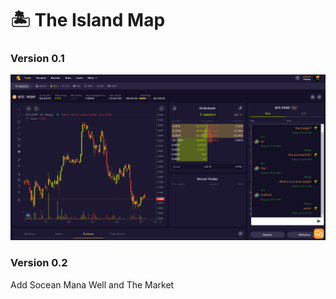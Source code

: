 # 🏝 The Island Map

### Version 0.1

![](<../../.gitbook/assets/image (12) (1) (1) (1) (1) (1) (1).png>)

### Version 0.2

Add Socean Mana Well and The Market
